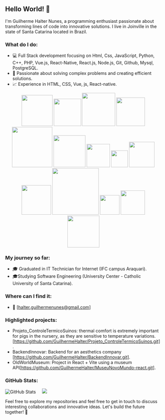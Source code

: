 ## Hello World! 👋

I'm Guilherme Halter Nunes, a programming enthusiast passionate about transforming lines of code into innovative solutions. I live in Joinville in the state of Santa Catarina located in Brazil.

### What do I do:
- 💻 Full Stack development focusing on Html, Css, JavaScript, Python, C++, PHP, Vue.js, React-Native, React.js, Node.js, Git, Github, Mysql, PostgreSQL.
- 🚀 Passionate about solving complex problems and creating efficient solutions.
- 📈 Experience in HTML, CSS, Vue, js, React-native.

<p align="left">
<div align="center">

<img src="https://img.shields.io/badge/-HTML5-1C1C1C?style=plastic&logo=html5&logoColor=E34F26" width="100px"> 
<img src="https://img.shields.io/badge/-CSS3-1C1C1C?style=plastic&logo=css3&logoColor=1572B6" width="88px"> 
<img src="https://img.shields.io/badge/-ReactJs-1C1C1C?logo=react&logoColor=61DAFB&style=plastic" width="107px">
<img src="https://img.shields.io/badge/-VueJs-1C1C1C?logo=vue.js&logoColor=48E691&style=plastic" width="92px"> 
<br>
<img src="https://img.shields.io/badge/-JavaScript-1C1C1C?style=plastic&logo=javascript&logoColor=eed718" width="130px"> 
<img src="https://img.shields.io/badge/-Python-1C1C1C?style=plastic&logo=python&logoColor=3776AB" width="103px">
<img src="https://img.shields.io/badge/-PHP-1C1C1C?style=plastic&logo=php&logoColor=9249FA" width="75px">
<img src="https://img.shields.io/badge/-C-1C1C1C?style=plastic&logo=C&logoColor=A19F9F" width="54px">
<img src="https://img.shields.io/badge/-C++-1C1C1C?style=plastic&logo=Cplusplus&logoColor=F967CC" width="82px">    
<br>
<img src="https://img.shields.io/badge/-MySQL-1C1C1C?style=plastic&logo=mysql&logoColor=4479A1" width="95px">
<img src="https://img.shields.io/badge/-ProstgresSQL-1C1C1C?style=plastic&logo=postgresql&logoColor=4479A1" width="150px">
<img src="https://img.shields.io/badge/-git-1C1C1C?logo=git&logoColor=F05032&style=plastic" width="63px">
<img src="https://img.shields.io/badge/-NPM-1C1C1C?logo=npm&logoColor=CB3837&style=plastic" width="78px"> 
<img src="https://img.shields.io/badge/-Node.js-1C1C1C?style=plastic&logo=Node.js&logoColor=3C873A" width="103px"> 
</div>
</p>

### My journey so far:
- 🎓 Graduated in IT Technician for Internet (IFC campus Araquari).
- 🎓Studying Software Engineering (University Center - Catholic University of Santa Catarina).

### Where can I find it:
- 📧 [halter.guilhermenunes@gmail.com]

### Highlighted projects:
- Projeto_ControleTermicoSuinos: thermal comfort is extremely important for pigs in the nursery, as they are sensitive to temperature variations. [https://github.com/GuilhermeHalter/Projeto_ControleTermicoSuinos.git].
- BackendInnovar: Backend for an aesthetics company [https://github.com/GuilhermeHalter/BackendInnovar.git].
- OldWorldMuseum: Project in React + Vite using a museum API[https://github.com/GuilhermeHalter/MuseuNovoMundo-react.git].

### GitHub Stats:
![GitHub Stats](http://github-profile-summary-cards.vercel.app/api/cards/stats?username=GuilhermeHalter&theme=tokyonight)   &nbsp;&nbsp;&nbsp;  ![](http://github-profile-summary-cards.vercel.app/api/cards/repos-per-language?username=GuilhermeHalter&theme=tokyonight&exclude=html,vue)


Feel free to explore my repositories and feel free to get in touch to discuss interesting collaborations and innovative ideas. Let's build the future together! 🚀
